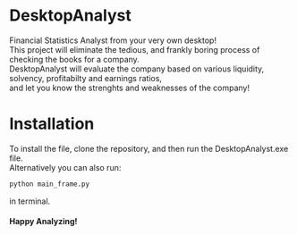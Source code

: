 # DesktopAnalyst
Financial Statistics Analyst from your very own desktop!  
This project will eliminate the tedious, and frankly boring process of checking the books for a company.  
DesktopAnalyst will evaluate the company based on various liquidity, solvency, profitabilty and earnings ratios,  
and let you know the strenghts and weaknesses of the company!

# Installation
To install the file, clone the repository, and then run the DesktopAnalyst.exe file.  
Alternatively you can also run:
```bash
python main_frame.py
```

in terminal.

#### Happy Analyzing!

